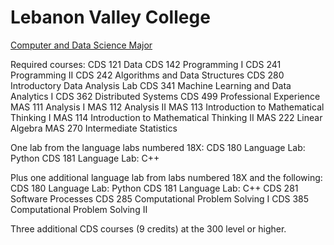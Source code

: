 # Lebanon Valley College

[Computer and Data Science Major](https://www.lvc.edu/academics/programs-of-study/computer-data-science/)

Required courses: CDS 121 Data CDS 142 Programming I CDS 241 Programming II CDS 242 Algorithms and Data Structures CDS 280 Introductory Data Analysis Lab CDS 341 Machine Learning and Data Analytics I CDS 362 Distributed Systems CDS 499 Professional Experience MAS 111 Analysis I MAS 112 Analysis II MAS 113 Introduction to Mathematical Thinking I MAS 114 Introduction to Mathematical Thinking II MAS 222 Linear Algebra MAS 270 Intermediate Statistics

One lab from the language labs numbered 18X: CDS 180 Language Lab: Python CDS 181 Language Lab: C++

Plus one additional language lab from labs numbered 18X and the following: CDS 180 Language Lab: Python CDS 181 Language Lab: C++ CDS 281 Software Processes CDS 285 Computational Problem Solving I CDS 385 Computational Problem Solving II

Three additional CDS courses \(9 credits\) at the 300 level or higher.

